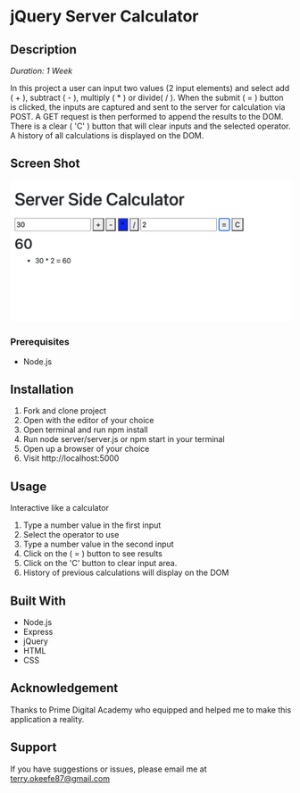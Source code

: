 # jQuery Server Calculator

## Description

*Duration: 1 Week*

In this project a user can input two values (2 input elements) and select add ( + ), subtract ( - ), multiply ( * ) or divide( / ). When the submit ( = ) button is clicked, the inputs are captured and sent to the server for calculation via POST. A GET request is then performed to append the results to the DOM. There is a clear ( 'C' ) button that will clear inputs and the selected operator. A history of all calculations is displayed on the DOM.

## Screen Shot

![Screenshot](./images/jquery_serverCalculator.png)

### Prerequisites

- Node.js

## Installation

1. Fork and clone project
2. Open with the editor of your choice
3. Open terminal and run npm install
4. Run node server/server.js or npm start in your terminal
5. Open up a browser of your choice
6. Visit http://localhost:5000

## Usage

Interactive like a calculator

1. Type a number value in the first input
2. Select the operator to use
3. Type a number value in the second input
4. Click on the ( = ) button to see results
5. Click on the 'C' button to clear input area.
6. History of previous calculations will display on the DOM

## Built With

- Node.js
- Express
- jQuery
- HTML
- CSS



## Acknowledgement

Thanks to Prime Digital Academy who equipped and helped me to make this application a reality.

## Support

If you have suggestions or issues, please email me at terry.okeefe87@gmail.com
